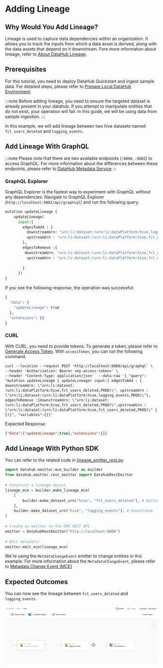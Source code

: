 # Adding Lineage

## Why Would You Add Lineage? 
Lineage is used to capture data dependencies within an organization. It allows you to track the inputs from which a data asset is derived, along with the data assets that depend on it downstream.
Fore more information about lineage, refer to [About DataHub Lineage](/docs/lineage/lineage-feature-guide.md).

## Prerequisites
For this tutorial, you need to deploy DataHub Quickstart and ingest sample data. 
For detailed steps, please refer to [Prepare Local DataHub Environment](/docs/tools/tutorials/references/prepare-datahub.md).

:::note
Before adding lineage, you need to ensure the targeted dataset is already present in your datahub. 
If you attempt to manipulate entities that do not exist, your operation will fail. 
In this guide, we will be using data from sample ingestion.
:::

In this example, we will add lineage between two hive datasets named `fct_users_deleted` and `logging_events`.

## Add Lineage With GraphQL

:::note
Please note that there are two available endpoints (`:8000`, `:9002`) to access GraphQL.
For more information about the differences between these endpoints, please refer to [DataHub Metadata Service](../../../metadata-service/README.md#graphql-api)
:::

### GraphQL Explorer
GraphQL Explorer is the fastest way to experiment with GraphQL without any dependencies. 
Navigate to GraphQL Explorer (`http://localhost:9002/api/graphiql`) and run the following query.

```python
mutation updateLineage {
    updateLineage(
      input:{ 
        edgesToAdd : {
          downstreamUrn: "urn:li:dataset:(urn:li:dataPlatform:hive,logging_events,PROD)",
          upstreamUrn : "urn:li:dataset:(urn:li:dataPlatform:hive,fct_users_deleted,PROD)"
        },
        edgesToRemove :{
         downstreamUrn: "urn:li:dataset:(urn:li:dataPlatform:hive,fct_users_deleted,PROD)",
          upstreamUrn : "urn:li:dataset:(urn:li:dataPlatform:hive,fct_users_deleted,PROD)"

        }
      })
}
```
If you see the following response, the operation was successful:
```python
{
  "data": {
    "updateLineage": true
  },
  "extensions": {}
}
```

### CURL

With CURL, you need to provide tokens. To generate a token, please refer to [Generate Access Token](/docs/tools/tutorials/references/generate-access-token.md). 
With `accessToken`, you can run the following command.

```shell
curl --location --request POST 'http://localhost:8080/api/graphql' \
--header 'Authorization: Bearer <my-access-token>' \
--header 'Content-Type: application/json'  --data-raw '{ "query": "mutation updateLineage { updateLineage( input:{ edgesToAdd : { downstreamUrn: \"urn:li:dataset:(urn:li:dataPlatform:hive,fct_users_deleted,PROD)\", upstreamUrn : \"urn:li:dataset:(urn:li:dataPlatform:hive,logging_events,PROD)\"}, edgesToRemove :{downstreamUrn: \"urn:li:dataset:(urn:li:dataPlatform:hive,fct_users_deleted,PROD)\",upstreamUrn : \"urn:li:dataset:(urn:li:dataPlatform:hive,fct_users_deleted,PROD)\" } })}", "variables":{}}'
```
Expected Response:
```json
{"data":{"updateLineage":true},"extensions":{}}
```


## Add Lineage With Python SDK

You can refer to the related code in [lineage_emitter_rest.py](https://github.com/datahub-project/datahub/blob/master/metadata-ingestion/examples/library/lineage_emitter_rest.py).
```python
import datahub.emitter.mce_builder as builder
from datahub.emitter.rest_emitter import DatahubRestEmitter

# Construct a lineage object.
lineage_mce = builder.make_lineage_mce(
    [
        builder.make_dataset_urn("hive", "fct_users_deleted"), # Upstream
    ],
    builder.make_dataset_urn("hive", "logging_events"), # Downstream
)

# Create an emitter to the GMS REST API.
emitter = DatahubRestEmitter("http://localhost:8080")

# Emit metadata!
emitter.emit_mce(lineage_mce)
```

We're using the `MetdataChangeEvent` emitter to change entities in this example.
For more information about the `MetadataChangeEvent`, please refer to [Metadata Change Event (MCE)](/docs/what/mxe.md#metadata-change-event-mce)


## Expected Outcomes
You can now see the lineage between `fct_users_deleted` and `logging_events`.

![lineage-added](../../imgs/tutorials/lineage-added.png)


